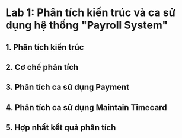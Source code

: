 # Lab 1: Phân tích kiến trúc và ca sử dụng hệ thống "Payroll System"
## 1. Phân tích kiến trúc
## 2. Cơ chế phân tích
## 3. Phân tích ca sử dụng Payment
## 4. Phân tích ca sử dụng Maintain Timecard
## 5. Hợp nhất kết quả phân tích
